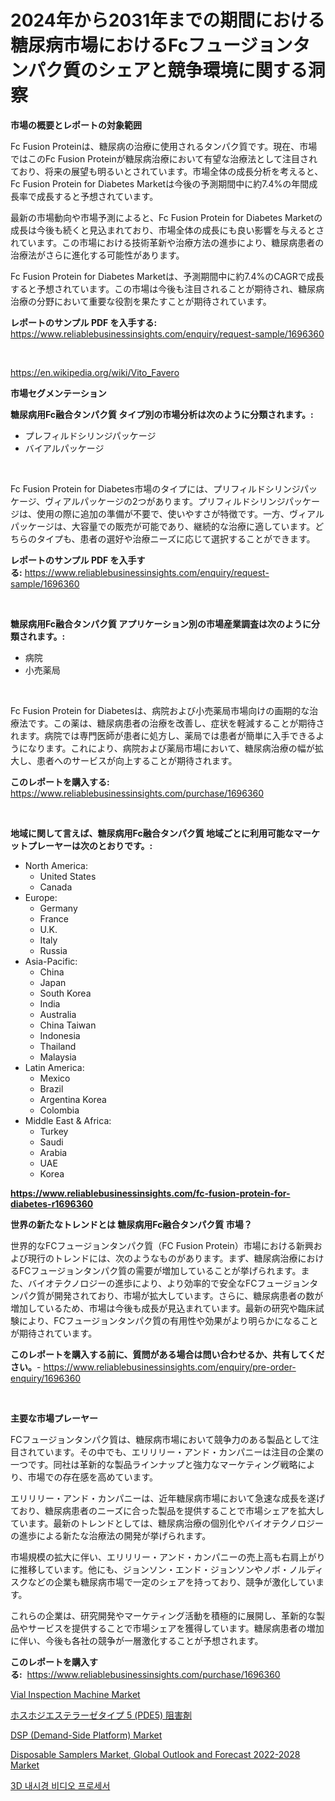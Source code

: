<p><h1>2024年から2031年までの期間における糖尿病市場におけるFcフュージョンタンパク質のシェアと競争環境に関する洞察</h1></p><p><strong>市場の概要とレポートの対象範囲</strong></p>
<p><p>Fc Fusion Proteinは、糖尿病の治療に使用されるタンパク質です。現在、市場ではこのFc Fusion Proteinが糖尿病治療において有望な治療法として注目されており、将来の展望も明るいとされています。市場全体の成長分析を考えると、Fc Fusion Protein for Diabetes Marketは今後の予測期間中に約7.4%の年間成長率で成長すると予想されています。</p><p>最新の市場動向や市場予測によると、Fc Fusion Protein for Diabetes Marketの成長は今後も続くと見込まれており、市場全体の成長にも良い影響を与えるとされています。この市場における技術革新や治療方法の進歩により、糖尿病患者の治療法がさらに進化する可能性があります。</p><p>Fc Fusion Protein for Diabetes Marketは、予測期間中に約7.4%のCAGRで成長すると予想されています。この市場は今後も注目されることが期待され、糖尿病治療の分野において重要な役割を果たすことが期待されています。</p></p>
<p><strong>レポートのサンプル PDF を入手する:</strong> <a href="https://www.reliablebusinessinsights.com/enquiry/request-sample/1696360">https://www.reliablebusinessinsights.com/enquiry/request-sample/1696360</a></p>
<p>&nbsp;</p>
<p><a href="https://en.wikipedia.org/wiki/Vito_Favero">https://en.wikipedia.org/wiki/Vito_Favero</a></p>
<p><strong>市場セグメンテーション</strong></p>
<p><strong>糖尿病用Fc融合タンパク質 タイプ別の市場分析は次のように分類されます。:</strong></p>
<p><ul><li>プレフィルドシリンジパッケージ</li><li>バイアルパッケージ</li></ul></p>
<p>&nbsp;</p>
<p><p>Fc Fusion Protein for Diabetes市場のタイプには、プリフィルドシリンジパッケージ、ヴィアルパッケージの2つがあります。プリフィルドシリンジパッケージは、使用の際に追加の準備が不要で、使いやすさが特徴です。一方、ヴィアルパッケージは、大容量での販売が可能であり、継続的な治療に適しています。どちらのタイプも、患者の選好や治療ニーズに応じて選択することができます。</p></p>
<p><strong>レポートのサンプル PDF を入手する:</strong>&nbsp;<a href="https://www.reliablebusinessinsights.com/enquiry/request-sample/1696360">https://www.reliablebusinessinsights.com/enquiry/request-sample/1696360</a></p>
<p>&nbsp;</p>
<p><strong> 糖尿病用Fc融合タンパク質 アプリケーション別の市場産業調査は次のように分類されます。:</strong></p>
<p><ul><li>病院</li><li>小売薬局</li></ul></p>
<p>&nbsp;</p>
<p><p>Fc Fusion Protein for Diabetesは、病院および小売薬局市場向けの画期的な治療法です。この薬は、糖尿病患者の治療を改善し、症状を軽減することが期待されます。病院では専門医師が患者に処方し、薬局では患者が簡単に入手できるようになります。これにより、病院および薬局市場において、糖尿病治療の幅が拡大し、患者へのサービスが向上することが期待されます。</p></p>
<p><strong>このレポートを購入する:</strong>&nbsp; <a href="https://www.reliablebusinessinsights.com/purchase/1696360">https://www.reliablebusinessinsights.com/purchase/1696360</a></p>
<p>&nbsp;</p>
<p><strong>地域に関して言えば、糖尿病用Fc融合タンパク質 地域ごとに利用可能なマーケットプレーヤーは次のとおりです。:</strong></p>
<p><ul>
    <li>
        North America:
        <ul>
            <li>United States</li>
            <li>Canada</li>
        </ul>
    </li>
    <li>
        Europe:
        <ul>
            <li>Germany</li>
            <li>France</li>
            <li>U.K.</li>
            <li>Italy</li>
            <li>Russia</li>
        </ul>
    </li>
    <li>
        Asia-Pacific:
        <ul>
            <li>China</li>
            <li>Japan</li>
            <li>South Korea</li>
            <li>India</li>
            <li>Australia</li>
            <li>China Taiwan</li>
            <li>Indonesia</li>
            <li>Thailand</li>
            <li>Malaysia</li>
        </ul>
    </li>
    <li>
        Latin America:
        <ul>
            <li>Mexico</li>
            <li>Brazil</li>
            <li>Argentina Korea</li>
            <li>Colombia</li>
        </ul>
    </li>
    <li>
        Middle East & Africa:
        <ul>
            <li>Turkey</li>
            <li>Saudi</li>
            <li>Arabia</li>
            <li>UAE</li>
            <li>Korea</li>
        </ul>
    </li>
    </ul></p>
<p><strong><a href="https://www.reliablebusinessinsights.com/fc-fusion-protein-for-diabetes-r1696360">https://www.reliablebusinessinsights.com/fc-fusion-protein-for-diabetes-r1696360</a></strong>&nbsp;</p>
<p><strong>世界の新たなトレンドとは 糖尿病用Fc融合タンパク質 市場？</strong></p>
<p><p>世界的なFCフュージョンタンパク質（FC Fusion Protein）市場における新興および現行のトレンドには、次のようなものがあります。まず、糖尿病治療におけるFCフュージョンタンパク質の需要が増加していることが挙げられます。また、バイオテクノロジーの進歩により、より効率的で安全なFCフュージョンタンパク質が開発されており、市場が拡大しています。さらに、糖尿病患者の数が増加しているため、市場は今後も成長が見込まれています。最新の研究や臨床試験により、FCフュージョンタンパク質の有用性や効果がより明らかになることが期待されています。</p></p>
<p><strong>このレポートを購入する前に、質問がある場合は問い合わせるか、共有してください。</strong>- <a href="https://www.reliablebusinessinsights.com/enquiry/pre-order-enquiry/1696360">https://www.reliablebusinessinsights.com/enquiry/pre-order-enquiry/1696360</a></p>
<p>&nbsp;</p>
<p><strong>主要な市場プレーヤー</strong></p>
<p><p>FCフュージョンタンパク質は、糖尿病市場において競争力のある製品として注目されています。その中でも、エリリリー・アンド・カンパニーは注目の企業の一つです。同社は革新的な製品ラインナップと強力なマーケティング戦略により、市場での存在感を高めています。</p><p>エリリリー・アンド・カンパニーは、近年糖尿病市場において急速な成長を遂げており、糖尿病患者のニーズに合った製品を提供することで市場シェアを拡大しています。最新のトレンドとしては、糖尿病治療の個別化やバイオテクノロジーの進歩による新たな治療法の開発が挙げられます。</p><p>市場規模の拡大に伴い、エリリリー・アンド・カンパニーの売上高も右肩上がりに推移しています。他にも、ジョンソン・エンド・ジョンソンやノボ・ノルディスクなどの企業も糖尿病市場で一定のシェアを持っており、競争が激化しています。</p><p>これらの企業は、研究開発やマーケティング活動を積極的に展開し、革新的な製品やサービスを提供することで市場シェアを獲得しています。糖尿病患者の増加に伴い、今後も各社の競争が一層激化することが予想されます。</p></p>
<p><strong>このレポートを購入する:</strong>&nbsp;&nbsp;<a href="https://www.reliablebusinessinsights.com/purchase/1696360">https://www.reliablebusinessinsights.com/purchase/1696360</a></p>
<p><p><a href="https://github.com/setiawananhar13/Market-Research-Report-List-1/blob/main/vial-inspection-machine-market.md">Vial Inspection Machine Market</a></p><p><a href="https://github.com/roulaayoub-saad/Market-Research-Report-List-2/blob/main/7595868164223.md">ホスホジエステラーゼタイプ 5 (PDE5) 阻害剤</a></p><p><a href="https://www.linkedin.com/pulse/dsp-demand-side-platform-market-forecasts-trends-impact-analysis-akl7f?trackingId=a7g7%2FW%2FogIE6DGzLCO6eOg%3D%3D">DSP (Demand-Side Platform) Market</a></p><p><a href="https://www.linkedin.com/pulse/disposable-samplers-market-global-outlook-forecast-2022-2028-yyrff?trackingId=ISXeAibaqlq1SDSO1%2FiGiA%3D%3D">Disposable Samplers Market, Global Outlook and Forecast 2022-2028 Market</a></p><p><a href="https://github.com/nicholasellison0076890/Market-Research-Report-List-1/blob/main/7621336177194.md">3D 내시경 비디오 프로세서</a></p></p>